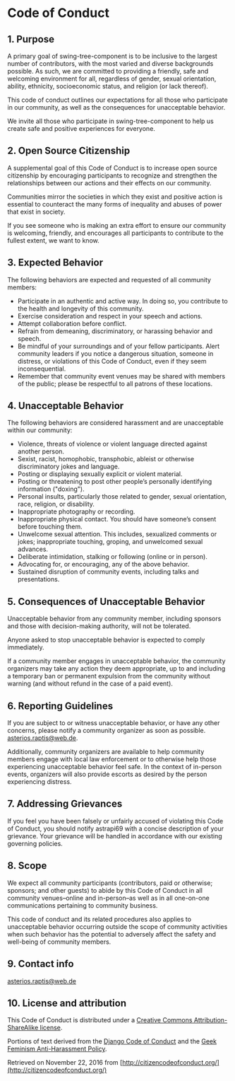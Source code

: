 # Code of Conduct

## 1. Purpose

A primary goal of swing-tree-component is to be inclusive to the largest number of contributors, with the most varied
and diverse backgrounds possible. As such, we are committed to providing a friendly, safe and welcoming environment for
all, regardless of gender, sexual orientation, ability, ethnicity, socioeconomic status, and religion (or lack thereof).

This code of conduct outlines our expectations for all those who participate in our community, as well as the
consequences for unacceptable behavior.

We invite all those who participate in swing-tree-component to help us create safe and positive experiences for
everyone.

## 2. Open Source Citizenship

A supplemental goal of this Code of Conduct is to increase open source citizenship by encouraging participants to
recognize and strengthen the relationships between our actions and their effects on our community.

Communities mirror the societies in which they exist and positive action is essential to counteract the many forms of
inequality and abuses of power that exist in society.

If you see someone who is making an extra effort to ensure our community is welcoming, friendly, and encourages all
participants to contribute to the fullest extent, we want to know.

## 3. Expected Behavior

The following behaviors are expected and requested of all community members:

* Participate in an authentic and active way. In doing so, you contribute to the health and longevity of this community.
* Exercise consideration and respect in your speech and actions.
* Attempt collaboration before conflict.
* Refrain from demeaning, discriminatory, or harassing behavior and speech.
* Be mindful of your surroundings and of your fellow participants. Alert community leaders if you notice a dangerous
  situation, someone in distress, or violations of this Code of Conduct, even if they seem inconsequential.
* Remember that community event venues may be shared with members of the public; please be respectful to all patrons of
  these locations.

## 4. Unacceptable Behavior

The following behaviors are considered harassment and are unacceptable within our community:

* Violence, threats of violence or violent language directed against another person.
* Sexist, racist, homophobic, transphobic, ableist or otherwise discriminatory jokes and language.
* Posting or displaying sexually explicit or violent material.
* Posting or threatening to post other people’s personally identifying information ("doxing").
* Personal insults, particularly those related to gender, sexual orientation, race, religion, or disability.
* Inappropriate photography or recording.
* Inappropriate physical contact. You should have someone’s consent before touching them.
* Unwelcome sexual attention. This includes, sexualized comments or jokes; inappropriate touching, groping, and
  unwelcomed sexual advances.
* Deliberate intimidation, stalking or following (online or in person).
* Advocating for, or encouraging, any of the above behavior.
* Sustained disruption of community events, including talks and presentations.

## 5. Consequences of Unacceptable Behavior

Unacceptable behavior from any community member, including sponsors and those with decision-making authority, will not
be tolerated.

Anyone asked to stop unacceptable behavior is expected to comply immediately.

If a community member engages in unacceptable behavior, the community organizers may take any action they deem
appropriate, up to and including a temporary ban or permanent expulsion from the community without warning (and without
refund in the case of a paid event).

## 6. Reporting Guidelines

If you are subject to or witness unacceptable behavior, or have any other concerns, please notify a community organizer
as soon as possible. asterios.raptis@web.de.

Additionally, community organizers are available to help community members engage with local law enforcement or to
otherwise help those experiencing unacceptable behavior feel safe. In the context of in-person events, organizers will
also provide escorts as desired by the person experiencing distress.

## 7. Addressing Grievances

If you feel you have been falsely or unfairly accused of violating this Code of Conduct, you should notify astrapi69
with a concise description of your grievance. Your grievance will be handled in accordance with our existing governing
policies.

## 8. Scope

We expect all community participants (contributors, paid or otherwise; sponsors; and other guests) to abide by this Code
of Conduct in all community venues–online and in-person–as well as in all one-on-one communications pertaining to
community business.

This code of conduct and its related procedures also applies to unacceptable behavior occurring outside the scope of
community activities when such behavior has the potential to adversely affect the safety and well-being of community
members.

## 9. Contact info

asterios.raptis@web.de

## 10. License and attribution

This Code of Conduct is distributed under
a [Creative Commons Attribution-ShareAlike license](http://creativecommons.org/licenses/by-sa/3.0/).

Portions of text derived from the [Django Code of Conduct](https://www.djangoproject.com/conduct/) and
the [Geek Feminism Anti-Harassment Policy](http://geekfeminism.wikia.com/wiki/Conference_anti-harassment/Policy).

Retrieved on November 22, 2016 from [http://citizencodeofconduct.org/](http://citizencodeofconduct.org/)

